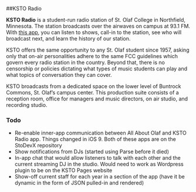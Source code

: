 ##KSTO Radio

__KSTO Radio__ is a student-run radio station of St. Olaf College in Northfield, Minnesota. The station broadcasts over the airwaves on campus at 93.1 FM. With [this app](https://itunes.apple.com/us/app/ksto/id953916647), you can listen to shows, call-in to the station, see who will broadcast next, and learn the history of our station.

KSTO offers the same opportunity to any St. Olaf student since 1957, asking only that on-air personalities adhere to the same FCC guidelines which govern every radio station in the country. Beyond that, there is no censorship or policies dictating what types of music students can play and what topics of conversation they can cover.

KSTO broadcasts from a dedicated space on the lower level of Buntrock Commons, St. Olaf’s campus center. This production suite consists of a reception room, office for managers and music directors, on air studio, and recording studio.

### Todo
* Re-enable inner-app communication between All About Olaf and KSTO Radio app. Things changed in iOS 9. Both of these apps are on the StoDevX repository
* Show notifications from DJs (started using Parse before it died)
* In-app chat that would allow listeners to talk with each other and the current streaming DJ in the studio. Would need to work as Wordpress plugin to be on the KSTO Pages website
* Show-off current staff for each year in a section of the app (have it be dynamic in the form of JSON pulled-in and rendered)

